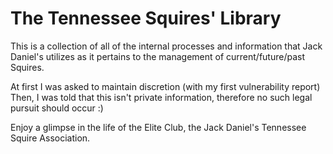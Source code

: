 # The Tennessee Squires' Library

This is a collection of all of the internal processes and information that Jack Daniel's utilizes
as it pertains to the management of current/future/past Squires.

At first I was asked to maintain discretion (with my first vulnerability report)
Then, I was told that this isn't private information, therefore no such legal pursuit should occur :)

Enjoy a glimpse in the life of the Elite Club, the Jack Daniel's Tennessee Squire Association.
